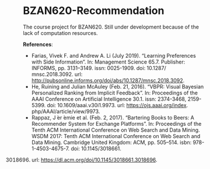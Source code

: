 # BZAN620-Recommendation

The course project for BZAN620. Still under development because of the lack of computation resources.


**References**:

- Farias, Vivek F. and Andrew A. Li (July 2019). “Learning Preferences with Side Information”. In:
Management Science 65.7. Publisher: INFORMS, pp. 3131–3149. issn: 0025-1909. doi: 10.1287/
mnsc.2018.3092. url: http://pubsonline.informs.org/doi/abs/10.1287/mnsc.2018.3092.
- He, Ruining and Julian McAuley (Feb. 21, 2016). “VBPR: Visual Bayesian Personalized Ranking from
Implicit Feedback”. In: Proceedings of the AAAI Conference on Artificial Intelligence 30.1. issn:
2374-3468, 2159-5399. doi: 10.1609/aaai.v30i1.9973. url: https://ojs.aaai.org/index.
php/AAAI/article/view/9973.
- Rappaz, J ́er ́emie et al. (Feb. 2, 2017). “Bartering Books to Beers: A Recommender System for Exchange
Platforms”. In: Proceedings of the Tenth ACM International Conference on Web Search and Data
Mining. WSDM 2017: Tenth ACM International Conference on Web Search and Data Mining.
Cambridge United Kingdom: ACM, pp. 505–514. isbn: 978-1-4503-4675-7. doi: 10.1145/3018661.
3018696. url: https://dl.acm.org/doi/10.1145/3018661.3018696.
